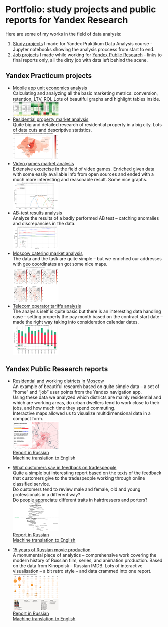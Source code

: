 # Portfolio: study projects and public reports for Yandex Research

Here are some of my works in the field of data analysis: 
1. [Study projects](#yandex-practicum-projects)  I made for Yandex Praktikum Data Analysis course - Jupyter notebooks showing the analysis proccess from start to end.
2. [Job projects](#yandex-public-research-reports) I made while working for [Yandex Public Research](https://yandex.ru/company/researches/) - links to final reports only, all the dirty job with data left behind the scene.

## Yandex Practicum projects
- [Mobile app unit economics analysis](https://github.com/nicolayoguy/praktikum-projects/blob/main/bi_project/)
<br>Calculating and analyzing all the basic marketing metrics: conversion, retention, LTV, ROI. Lots of beautiful graphs and highlight tables inside.
<br><a href="https://github.com/nicolayoguy/praktikum-projects/blob/main/bi_project/"><img src="https://github.com/nicolayoguy/praktikum-projects/blob/main/pics/channel_pivot.png" width="30%"/></a>
- [Residential property market analysis](https://github.com/nicolayoguy/praktikum-projects/blob/main/real_estate/)
<br>Quite big and detailed research of residential property in a big city. Lots of data cuts and descriptive statistics.
<br><a href="https://github.com/nicolayoguy/praktikum-projects/blob/main/real_estate/"><img src="https://github.com/nicolayoguy/praktikum-projects/blob/main/pics/realty_map.png" width="30%"/></a>
- [Video games market analysis](https://github.com/nicolayoguy/praktikum-projects/blob/main/video_games/)
<br>Extensive excercise in the field of video games. Enriched given data with some easily available info from open sources and ended with a much more interesting and reasonable result. Some nice graphs.
<br><a href="https://github.com/nicolayoguy/praktikum-projects/blob/main/video_games/"><img src="https://github.com/nicolayoguy/praktikum-projects/blob/main/pics/games_sony.png" width="30%"/></a>
- [AB-test results analysis](https://github.com/nicolayoguy/praktikum-projects/blob/main/ab_test/)
<br>Analyze the results of a badly performed AB test – catching anomalies and discrepancies in the data.
<br><a href="https://github.com/nicolayoguy/praktikum-projects/blob/main/ab_test/"><img src="https://github.com/nicolayoguy/praktikum-projects/blob/main/pics/ab_conversion.png" width="30%"/></a>
- [Moscow catering market analysis](https://github.com/nicolayoguy/praktikum-projects/blob/main/city_cafe/)
<br>The data and the task are quite simple – but we enriched our addresses with geo coordinates an got some nice maps.
<br><a href="https://github.com/nicolayoguy/praktikum-projects/blob/main/city_cafe/"><img src="https://github.com/nicolayoguy/praktikum-projects/blob/main/pics/cafe_maps.png" alt="map example" width="30%"/></a>
- [Telecom operator tariffs analysis](https://github.com/nicolayoguy/praktikum-projects/blob/main/telecom_tariff/)
<br>The analysis iself is quite basic but there is an interesting data handling case - setting properly the pay month based on the contract start date – made the right way taking into consideration calendar dates.
<br><a href="https://github.com/nicolayoguy/praktikum-projects/blob/main/telecom_tariff/"><img src="https://github.com/nicolayoguy/praktikum-projects/blob/main/pics/telecom_churn.png" width="30%"/></a>

## Yandex Public Research reports
- [Residential and working districts in Moscow](https://yandex-ru.translate.goog/company/researches/2016/home_work?_x_tr_sl=auto&_x_tr_tl=en&_x_tr_hl=en-US&_x_tr_pto=wapp)
<br>An example of beautiful research based on quite simple data – a set of “home” and “job” user points from the Yandex navigation app.
<br>Using these data we analyzed which districts are mainly residential and which are working areas, do urban dwellers tend to work close to their jobs, and how much time they spend commuting.
<br>Interactive maps allowed us to visualize multidimensional data in a compact form.
<br><a href="https://yandex-ru.translate.goog/company/researches/2016/home_work?_x_tr_sl=auto&_x_tr_tl=en&_x_tr_hl=en-US&_x_tr_pto=wapp"><img src="https://github.com/nicolayoguy/praktikum-projects/blob/main/pics/commute_map.png" width="30%"/></a>
<br>[Report in Russian](https://yandex.ru/company/researches/2016/home_work)
<br>[Machine translation to English](https://yandex-ru.translate.goog/company/researches/2016/home_work?_x_tr_sl=auto&_x_tr_tl=en&_x_tr_hl=en-US&_x_tr_pto=wapp)

- [What customers say in feedback on tradespeople](https://yandex-ru.translate.goog/company/researches/2020/services?_x_tr_sl=auto&_x_tr_tl=en&_x_tr_hl=en-US&_x_tr_pto=wapp)
<br>Quite a simple but interesting report based on the texts of the feedback that customers give to the tradespeople working through online classified service.
<br>Do customers tend to review male and female, old and young professionals in a different way?
<br>Do people appreciate different traits in hairdressers and porters?
<br><a href="https://yandex-ru.translate.goog/company/researches/2020/services?_x_tr_sl=auto&_x_tr_tl=en&_x_tr_hl=en-US&_x_tr_pto=wapp"><img src="https://github.com/nicolayoguy/praktikum-projects/blob/main/pics/feedback_words.png" width="30%"/></a>
<br>[Report in Russian](https://yandex.ru/company/researches/2020/services)
<br>[Machine translation to English](https://yandex-ru.translate.goog/company/researches/2020/services?_x_tr_sl=auto&_x_tr_tl=en&_x_tr_hl=en-US&_x_tr_pto=wapp)

- [15 years of Russian movie production](https://yandex-ru.translate.goog/company/researches/2017/ya_kinopoisk?_x_tr_sl=auto&_x_tr_tl=en&_x_tr_hl=en-US&_x_tr_pto=wapp)
<br>A monumental piece of analytics – comprehensive work covering the modern history of Russian film, series, and animation production. Based on the data from Kinopoisk – Russian IMDB. Lots of interactive visualisation – a bit retro style – and data crammed into one report.
<br><a href="https://yandex-ru.translate.goog/company/researches/2017/ya_kinopoisk?_x_tr_sl=auto&_x_tr_tl=en&_x_tr_hl=en-US&_x_tr_pto=wapp"><img src="https://github.com/nicolayoguy/praktikum-projects/blob/main/pics/kino_map.png" width="30%"/></a>
<br>[Report in Russian](https://yandex.ru/company/researches/2017/ya_kinopoisk)
<br>[Machine translation to English](https://yandex-ru.translate.goog/company/researches/2017/ya_kinopoisk?_x_tr_sl=auto&_x_tr_tl=en&_x_tr_hl=en-US&_x_tr_pto=wapp)




















